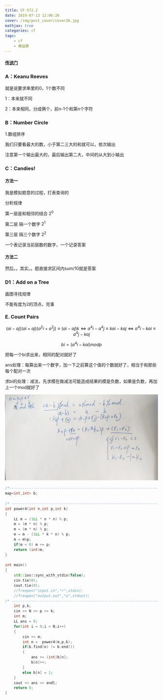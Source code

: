 ```yaml
---
title: CF-572.2
date: 2019-07-13 12:06:26
cover: /img/post_cover/cover26.jpg
mathjax: true
categories: cf
tags: 
    - cf
    - 模运算
---
```


#### [传送门](https://codeforces.com/contest/1189)

### A：Keanu Reeves

就是说要求串里的0，1个数不同

1：本来就不同

2：本来相同，分成俩个，前n-1个和第n个字符

### B：Number Circle

1.数组排序

我们只要看最大的数，小于第二三大的和就可以，依次输出

注意第一个输出最大的，最后输出第二大，中间的从大到小输出

### C：Candies!

#### 方法一

我是模拟题意的过程，打表查询的

分析规律

第一层是和相邻的结合 $2^0​$

第二层 隔一个数字 $2^1​$

第三层 隔三个数字 $2^2​$

一个表记录当前层数的数字，一个记录答案

#### 方法二

然后。。其实。。题直接求区间内sum/10就是答案

### D1：Add on a Tree

画图寻找规律

不能有度为2的顶点，完事

### E. Count Pairs

$$
(ai−aj)(ai+aj)(a^2i+a^2j)≡(ai−aj)k⇔a^4i−a^4j≡kai−kaj⇔a^4i−kai≡a^4j−kaj
$$

$$
bi=(a^4i−kai) mod  p
$$

把每一个bi求出来，相同的配对就好了

ans处理：每算出来一个数字，加一下之前算这个值的个数就好了，相当于和那些每个配对一次

求bi的处理：减法，先求模在做减法可能造成结果的模是负数，如果是负数，再加上一个mod就好了

![/img/post_blog/2019713-1.jpg](/img/post_blog/2019713-1.jpg)

```cpp
/*-------------------------------------------------------------------------------------------*/
map<int,int> b;
 
/* ------------------------------------------------------------------------------------------*/
int power4(int n,int p,int k)
{
    LL m = (1LL * n * n) % p;
    m = (m * n) % p;
    m = (m * n) % p;
    m = m - (1LL * k * n) % p;
    m = m%p;
    if(m < 0) m += p;
    return (int)m;
}
 
int main()
{
    std::ios::sync_with_stdio(false);
    cin.tie(0);
    cout.tie(0);
    //freopen("input.in","r",stdin);
    //freopen("output.out","w",stdout);
/* --------------------------------------------------------------------------------------*/
    int p,k;
    cin >> N >> p >> k;
    int m;
    LL ans = 0;
    for(int i = 0;i < N;i++)
    {
        cin >> m;
        int n =  power4(m,p,k);
        if(b.find(n) != b.end())
        {
            ans += (int)b[n];
            b[n]++;
        }
        else b[n] = 1;
    }
    cout << ans << endl;
    return 0;
}
```

